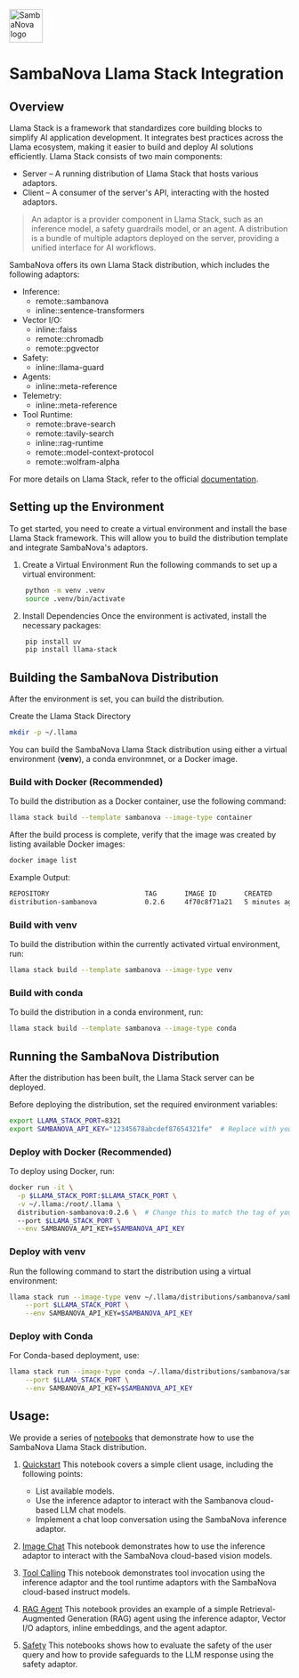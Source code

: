 <a href="https://sambanova.ai/">
<picture>
  <source media="(prefers-color-scheme: dark)" srcset="../images/SambaNova-light-logo-1.png" height="60">
  <img alt="SambaNova logo" src="../../images/SambaNova-dark-logo-1.png" height="60">
</picture>
</a>

# SambaNova Llama Stack Integration

## Overview

Llama Stack is a framework that standardizes core building blocks to simplify AI application development. It integrates best practices across the Llama ecosystem, making it easier to build and deploy AI solutions efficiently. Llama Stack consists of two main components:

- Server – A running distribution of Llama Stack that hosts various adaptors.
- Client – A consumer of the server's API, interacting with the hosted adaptors.

> An adaptor is a provider component in Llama Stack, such as an inference model, a safety guardrails model, or an agent. A distribution is a bundle of multiple adaptors deployed on the server, providing a unified interface for AI workflows.

SambaNova offers its own Llama Stack distribution, which includes the following adaptors:

- Inference:
    - remote::sambanova
    - inline::sentence-transformers
- Vector I/O:
    - inline::faiss
    - remote::chromadb
    - remote::pgvector
- Safety:
    - inline::llama-guard
- Agents:
    - inline::meta-reference
- Telemetry:
    - inline::meta-reference
- Tool Runtime:
    - remote::brave-search
    - remote::tavily-search
    - inline::rag-runtime
    - remote::model-context-protocol
    - remote::wolfram-alpha

For more details on Llama Stack, refer to the official [documentation](https://llama-stack.readthedocs.io/en/latest/index.html).

## Setting up the Environment

To get started, you need to create a virtual environment and install the base Llama Stack framework. This will allow you to build the distribution template and integrate SambaNova's adaptors.

1. Create a Virtual Environment
Run the following commands to set up a virtual environment:

``` bash
    python -m venv .venv
    source .venv/bin/activate
```

2. Install Dependencies
Once the environment is activated, install the necessary packages:

``` bash
    pip install uv
    pip install llama-stack
```

## Building the SambaNova Distribution

After the environment is set, you can build the distribution.

Create the Llama Stack Directory

```bash
mkdir -p ~/.llama
```

You can build the SambaNova Llama Stack distribution using either a virtual environment (**venv**), a conda environmnet, or a Docker image.  

### Build with Docker (Recommended)

To build the distribution as a Docker container, use the following command:  

```bash
llama stack build --template sambanova --image-type container  
```

After the build process is complete, verify that the image was created by listing available Docker images:  

```bash
docker image list
```

Example Output:

``` bash
REPOSITORY                        TAG       IMAGE ID       CREATED          SIZE
distribution-sambanova            0.2.6     4f70c8f71a21   5 minutes ago    2.4GB
```

### Build with venv

To build the distribution within the currently activated virtual environment, run:

```bash
llama stack build --template sambanova --image-type venv
```

### Build with conda

To build the distribution in a conda environment, run:

``` bash
llama stack build --template sambanova --image-type conda
```

## Running the SambaNova Distribution

After the distribution has been built, the Llama Stack server can be deployed.

Before deploying the distribution, set the required environment variables:

```bash
export LLAMA_STACK_PORT=8321
export SAMBANOVA_API_KEY="12345678abcdef87654321fe"  # Replace with your SambaNova Cloud API key
```

### Deploy with Docker  (Recommended)

To deploy using Docker, run:

```bash
docker run -it \
  -p $LLAMA_STACK_PORT:$LLAMA_STACK_PORT \
  -v ~/.llama:/root/.llama \
  distribution-sambanova:0.2.6 \  # Change this to match the tag of your built image
  --port $LLAMA_STACK_PORT \
  --env SAMBANOVA_API_KEY=$SAMBANOVA_API_KEY
```

### Deploy with venv

Run the following command to start the distribution using a virtual environment:

``` bash
llama stack run --image-type venv ~/.llama/distributions/sambanova/sambanova-run.yaml \
    --port $LLAMA_STACK_PORT \
    --env SAMBANOVA_API_KEY=$SAMBANOVA_API_KEY
```

### Deploy with Conda

For Conda-based deployment, use:

```bash
llama stack run --image-type conda ~/.llama/distributions/sambanova/sambanova-run.yaml \
    --port $LLAMA_STACK_PORT \
    --env SAMBANOVA_API_KEY=$SAMBANOVA_API_KEY
```

## Usage:

We provide a series of [notebooks](./notebooks/) that demonstrate how to use the SambaNova Llama Stack distribution.

1. [Quickstart](./notebooks/01_Quickstart.ipynb)
    This notebook covers a simple client usage, including the following points:
    - List available models.
    - Use the inference adaptor to interact with the Sambanova cloud-based LLM chat models.
    - Implement a chat loop conversation using the SambaNova inference adaptor.

2. [Image Chat](./notebooks/02_Image_Chat.ipynb)
    This notebook demonstrates how to use the inference adaptor to interact with the SambaNova cloud-based vision models.

3. [Tool Calling](./notebooks/03_Tool_Calling.ipynb)
    This notebook demonstrates tool invocation using the inference adaptor and the tool runtime adaptors with the SambaNova cloud-based instruct models.

4. [RAG Agent](./notebooks/04_Rag_Agent.ipynb)
    This notebook provides an example of a simple Retrieval-Augmented Generation (RAG) agent using the inference adaptor, Vector I/O adaptors, inline embeddings, and the agent adaptor.

5. [Safety](./notebooks/05_Safety.ipynb)
    This notebooks shows how to evaluate the safety of the user query and how to provide safeguards to the LLM response using the safety adaptor.
